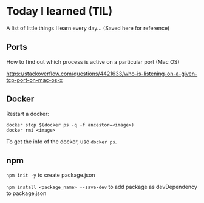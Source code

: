 # Today I learned (TIL)
A list of little things I learn every day...
(Saved here for reference)


## Ports
How to find out which process is active on a particular port (Mac OS)

https://stackoverflow.com/questions/4421633/who-is-listening-on-a-given-tcp-port-on-mac-os-x

## Docker
Restart a docker: 
```
docker stop $(docker ps -q -f ancestor=<image>)
docker rmi <image>
```
To get the info of the docker, use `docker ps`.

## npm
`npm init -y` to create package.json

`npm install <package_name> --save-dev` to add package as devDependency to package.json
